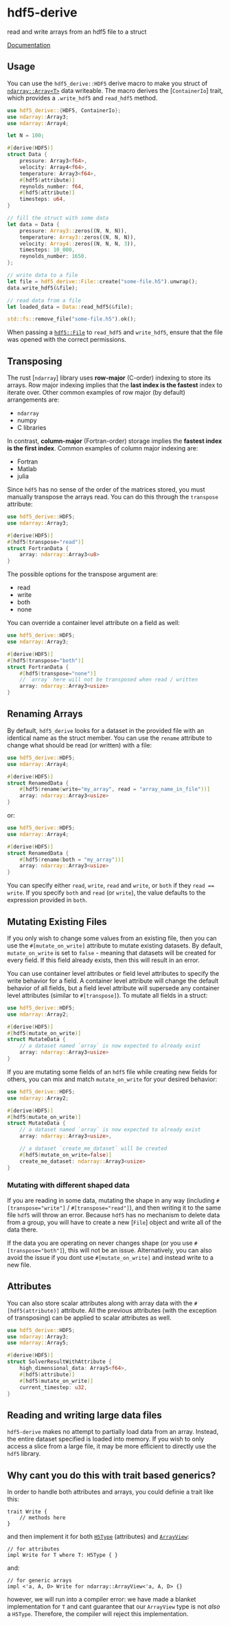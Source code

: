 # hdf5-derive

read and write arrays from an hdf5 file to a struct

[Documentation](https://fluid-dynamics-group.github.io/hdf5-derive-docs/hdf5_derive/index.html)

## Usage

You can use the `hdf5_derive::HDF5` derive macro to make you struct of [`ndarray::Array<T>`](`ndarray::Array`) data writeable. The macro
derives the [`ContainerIo`] trait, which provides a `.write_hdf5` and `read_hdf5` method.

```rust
use hdf5_derive::{HDF5, ContainerIo};
use ndarray::Array3;
use ndarray::Array4;

let N = 100;

#[derive(HDF5)]
struct Data {
	pressure: Array3<f64>,
	velocity: Array4<f64>,
	temperature: Array3<f64>,
	#[hdf5(attribute)]
	reynolds_number: f64,
	#[hdf5(attribute)]
	timesteps: u64,
}

// fill the struct with some data
let data = Data {
	pressure: Array3::zeros((N, N, N)),
	temperature: Array3::zeros((N, N, N)),
	velocity: Array4::zeros((N, N, N, 3)),
	timesteps: 10_000,
	reynolds_number: 1650.
};

// write data to a file
let file = hdf5_derive::File::create("some-file.h5").unwrap();
data.write_hdf5(&file);

// read data from a file
let loaded_data = Data::read_hdf5(&file);

std::fs::remove_file("some-file.h5").ok();
```

When passing a [`hdf5::File`](hdf5::File) to `read_hdf5` and `write_hdf5`, ensure that the 
file was opened with the correct permissions.

## Transposing

The rust [`ndarray`] library uses **row-major** (C-order) indexing to store its arrays. Row major indexing
implies that the **last index is the fastest** index to iterate over. Other common examples of row major (by default)
arrangements are:

* `ndarray`
* numpy
* C libraries

In contrast, **column-major** (Fortran-order) storage implies the **fastest index is the first index**. Common 
examples of column major indexing are:

* Fortran
* Matlab
* julia

Since `hdf5` has no sense of the order of the matrices stored, you must manually transpose the arrays read. You can do this through
the `transpose` attribute:

```rust
use hdf5_derive::HDF5;
use ndarray::Array3;

#[derive(HDF5)]
#[hdf5(transpose="read")]
struct FortranData {
	array: ndarray::Array3<u8>
}
```

The possible options for the transpose argument are:

* read
* write
* both
* none

You can override a container level attribute on a field as well:

```rust
use hdf5_derive::HDF5;
use ndarray::Array3;

#[derive(HDF5)]
#[hdf5(transpose="both")]
struct FortranData {
	#[hdf5(transpose="none")]
	// `array` here will not be transposed when read / written
	array: ndarray::Array3<usize>
}
```

## Renaming Arrays

By default, `hdf5_derive` looks for a dataset in the provided file with an identical name as the struct member.
You can use the `rename` attribute to change what should be read (or written) with a file:

```rust
use hdf5_derive::HDF5;
use ndarray::Array4;

#[derive(HDF5)]
struct RenamedData {
	#[hdf5(rename(write="my_array", read = "array_name_in_file"))]
	array: ndarray::Array3<usize>
}
```

or:

```rust
use hdf5_derive::HDF5;
use ndarray::Array4;

#[derive(HDF5)]
struct RenamedData {
	#[hdf5(rename(both = "my_array"))]
	array: ndarray::Array3<usize>
}
```

You can specify either `read`, `write`, `read` and `write`, or `both` if they `read == write`. If you 
specify `both` and `read` (or `write`), the value defaults to the expression provided in `both`.

## Mutating Existing Files

If you only wish to change some values from an existing file, then you can use the `#[mutate_on_write]` attribute
to mutate existing datasets. By default, `mutate_on_write` is set to `false` - meaning that datasets will be 
created for every field. If this field already exists, then this will result in an error. 

You can use container level attributes or field level attributes to specify the write behavior for a field. A container
level attribute will change the default behavior of all fields, but a field level attribute will supersede any container
level attributes (similar to `#[transpose]`). To mutate all fields in a struct:

```rust
use hdf5_derive::HDF5;
use ndarray::Array2;

#[derive(HDF5)]
#[hdf5(mutate_on_write)]
struct MutateData {
	// a dataset named `array` is now expected to already exist
	array: ndarray::Array3<usize>
}
```

If you are mutating some fields of an `hdf5` file while creating new fields for others, you can mix and match 
`mutate_on_write` for your desired behavior:

```rust
use hdf5_derive::HDF5;
use ndarray::Array2;

#[derive(HDF5)]
#[hdf5(mutate_on_write)]
struct MutateData {
	// a dataset named `array` is now expected to already exist
	array: ndarray::Array3<usize>,

	// a dataset `create_me_dataset` will be created 
	#[hdf5(mutate_on_write=false)]
	create_me_dataset: ndarray::Array3<usize>
}
```

### Mutating with different shaped data

If you are reading in some data, mutating the shape in any way (including `#[transpose="write"]` / `#[transpose="read"]`),
and then writing it to the same file `hdf5` will throw an error. Because `hdf5` has no mechanism 
to delete data from a group, you will have to create a new [`File`] object and write all of the data there. 

If the data you are operating on never changes shape (or you use `#[transpose="both"]`), this will not be an issue. Alternatively,
you can also avoid the issue if you dont use `#[mutate_on_write]` and instead write to a new file.

## Attributes

You can also store scalar attributes along with array data with the `#[hdf5(attribute)]` attribute.
All the previous attributes (with the exception of transposing) can be applied to scalar attributes as
well.

```rust
use hdf5_derive::HDF5;
use ndarray::Array3;
use ndarray::Array5;

#[derive(HDF5)]
struct SolverResultWithAttribute {
	high_dimensional_data: Array5<f64>,
	#[hdf5(attribute)]
	#[hdf5(mutate_on_write)]
	current_timestep: u32,
}
```

## Reading and writing large data files

`hdf5-derive` makes no attempt to partially load data from an array. Instead, the entire dataset specified is loaded
into memory. If you wish to only access a slice from a large file, it may be more efficient to directly use the `hdf5`
library.

## Why cant you do this with trait based generics?

In order to handle both attributes and arrays, you could definie a trait like this:

```rust,ignore
trait Write {
	// methods here
}
```

and then implement it for both [`H5Type`](hdf5::H5Type) (attributes) and [`ArrayView`](ndarray::ArrayView):

```rust,ignore
// for attributes
impl Write for T where T: H5Type { }
```

and:

```rust,ignore
// for generic arrays
impl <'a, A, D> Write for ndarray::ArrayView<'a, A, D> {}
```

however, we will run into a compiler error: we have made a blanket implementation for `T` and cant guarantee that our 
`ArrayView` type is not _also_ a `H5Type`. Therefore, the compiler will reject this implementation.
